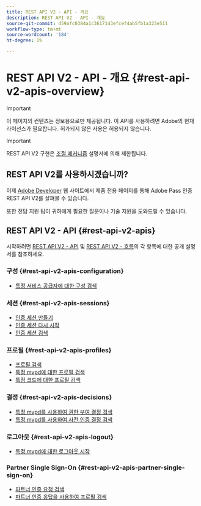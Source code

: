 ```yaml
---
title: REST API V2 - API - 개요
description: REST API V2 - API - 개요
source-git-commit: d59afc0384a1c3617143efcef4ab5fb1a323e511
workflow-type: tm+mt
source-wordcount: '184'
ht-degree: 1%

---
```



# REST API V2 - API - 개요 {#rest-api-v2-apis-overview}

>[!IMPORTANT]
>
> 이 페이지의 컨텐츠는 정보용으로만 제공됩니다. 이 API를 사용하려면 Adobe의 현재 라이선스가 필요합니다. 허가되지 않은 사용은 허용되지 않습니다.

>[!IMPORTANT]
>
> REST API V2 구현은 [조절 메커니즘](/help/authentication/throttling-mechanism.md) 설명서에 의해 제한됩니다.

## REST API V2를 사용하시겠습니까?

이제 [Adobe Developer](https://developer.adobe.com/adobe-pass/) 웹 사이트에서 제품 전용 페이지를 통해 Adobe Pass 인증 REST API V2를 살펴볼 수 있습니다.

또한 전담 지원 팀이 귀하에게 필요한 질문이나 기술 지원을 도와드릴 수 있습니다.

## REST API V2 - API {#rest-api-v2-apis}

시작하려면 [REST API V2 - API](./rest-api-v2-apis-overview.md) 및 [REST API V2 - 흐름](../flows/rest-api-v2-flows-overview.md)의 각 항목에 대한 공개 설명서를 참조하세요.

### 구성 {#rest-api-v2-apis-configuration}

* [특정 서비스 공급자에 대한 구성 검색](configuration-apis/rest-api-v2-configuration-apis-retrieve-configuration-for-specific-service-provider.md)

### 세션 {#rest-api-v2-apis-sessions}

* [인증 세션 만들기](sessions-apis/rest-api-v2-sessions-apis-create-authentication-session.md)
* [인증 세션 다시 시작](sessions-apis/rest-api-v2-sessions-apis-resume-authentication-session.md)
* [인증 세션 검색](sessions-apis/rest-api-v2-sessions-apis-retrieve-authentication-session-information-using-code.md)

### 프로필 {#rest-api-v2-apis-profiles}

* [프로필 검색](profiles-apis/rest-api-v2-profiles-apis-retrieve-profiles.md)
* [특정 mvpd에 대한 프로필 검색](profiles-apis/rest-api-v2-profiles-apis-retrieve-profile-for-specific-mvpd.md)
* [특정 코드에 대한 프로필 검색](profiles-apis/rest-api-v2-profiles-apis-retrieve-profile-for-specific-code.md)

### 결정 {#rest-api-v2-apis-decisions}

* [특정 mvpd를 사용하여 권한 부여 결정 검색](decisions-apis/rest-api-v2-decisions-apis-retrieve-authorization-decisions-using-specific-mvpd.md)
* [특정 mvpd를 사용하여 사전 인증 결정 검색](decisions-apis/rest-api-v2-decisions-apis-retrieve-preauthorization-decisions-using-specific-mvpd.md)

### 로그아웃 {#rest-api-v2-apis-logout}

* [특정 mvpd에 대한 로그아웃 시작](logout-apis/rest-api-v2-logout-apis-initiate-logout-for-specific-mvpd.md)

### Partner Single Sign-On {#rest-api-v2-apis-partner-single-sign-on}

* [파트너 인증 요청 검색](partner-single-sign-on-apis/rest-api-v2-partner-single-sign-on-apis-retrieve-partner-authentication-request.md)
* [파트너 인증 응답을 사용하여 프로필 검색](partner-single-sign-on-apis/rest-api-v2-partner-single-sign-on-apis-retrieve-profile-using-partner-authentication-response.md)
